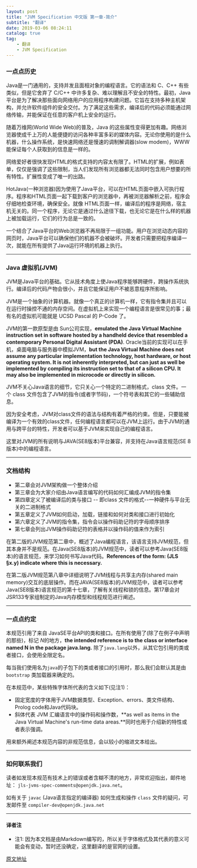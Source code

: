 ```yaml
---
layout: post
title: "JVM Specification 中文版 第一章-简介"
subtitle: "翻译"
date: 2019-03-06 08:24:11
catalog: true
tag: 
    - 翻译
    - JVM Specification
---
```

### 一点点历史
Java是一门通用的，支持并发且面相对象的编程语言。它的语法和 C、C++ 有些类似，但是它舍弃了 C/C++ 中许多复杂、难以理解且不安全的特性。最初，Java平台是为了解决那些面向网络用户的应用程序构建问题。它旨在支持多种主机架构，并允许软件组件的安全交付。为了满足这些需求，编译后的代码必须能通过网络传输，并能保证在任意的客户机上安全的运行。

随着万维网(World Wide Web)的普及，Java 的这些属性变得更加有趣。网络浏览器使成千上万的人能便捷的访问各种丰富多彩的媒体内容。无论你使用的是什么机器，什么操作系统，是快速网络还是慢速的调制解调器(slow modem)，WWW能保证每个人获取到的信息是一样的。

网络爱好者很快发现HTML的格式支持的内容太有限了。HTML的扩展，例如表单，仅仅是强调了这些限制，当人们发现所有浏览器都无法同时包含用户想要的所有特性。扩展性变成了唯一的出路。

HotJava(一种浏览器)因为使用了Java平台，可以在HTML页面中嵌入可执行程序。程序和HTML页面一起下载到客户的浏览器中，再被浏览器解析之前，程序会仔细地检查环境，确保安全。就像 HTML页面一样，编译后的程序是网络，宿主机无关的。同一个程序，无论它是通过什么途径下载，也无论它是在什么样的机器上被加载运行，它们的行为总是一致的。

一个结合了Java平台的Web浏览器不再局限于一组功能。用户在浏览动态内容的网页时，Java平台可以确保他们的机器不会被破坏。开发者只需要把程序编译一次，就能在所有提供了Java运行环境的机器上执行。

--------------------------

### Java 虚拟机(JVM)
JVM是Java平台的基础。它从技术角度上使Java程序能够跨硬件，跨操作系统执行。编译后的代码产物会很小，并且它能保证用户不被恶意程序所影响。

JVM是一个抽象的计算机器。就像一个真正的计算机一样，它有指令集并且可以在运行时操控不通的内存空间。在虚拟机上来实现一个编程语言是很常见的事；最有名的虚拟机可能就是 UCSD Pascal 的 P-Code 了。

JVM的第一款原型是由 Sun公司实现，**emulated the Java Virtual Machine instruction set in software hosted by a handheld device that resembled a contemporary Personal Digital Assistant (PDA)**. Oracle当前的实现可以在手机，桌面电脑与服务器中模拟JVM，**but the Java Virtual Machine does not assume any particular implementation technology, host hardware, or host operating system. It is not inherently interpreted, but can just as well be implemented by compiling its instruction set to that of a silicon CPU. It may also be implemented in microcode or directly in silicon.**

JVM不关心Java语言的细节，它只关心一个特定的二进制格式，class 文件。一个 class 文件包含了JVM的指令(或者字节码)，一个符号表和其它的一些辅助信息。

因为安全考虑，JVM对class文件的语法与结构有着严格的约束。但是，只要能被编译为一个有效的class文件，任何编程语言都可以在JVM上运行。由于JVM的通用与跨平台的特性，开发者可以基于JVM来实现自己的编程语言。

这里对JVM的所有说明与JAVA(SE8版本)平台兼容，并支持在Java语言规范(SE 8版本)中的编程语言。

--------------------------

###  文档结构
* 第二章会对JVM架构做一个整体介绍
* 第三章会为大家介绍由Java语言编写的代码如何汇编成JVM的指令集
* 第四章定义了被编译后的类与接口 -- 即class 文件的格式--一种硬件与平台无关的二进制格式
* 第五章定义了JVM如何启动，加载，链接和如何对类和接口进行初始化
* 第六章定义了JVM的指令集，指令会以操作码助记符的字母顺序排序
* 第七章会列出JVM操作码助记符的表格并以操作码的值来作为索引

在第二版的JVM规范第二章中，概述了Java编程语言，该语言支持JVM规范，但其本身并不是规范。在Java(SE8版本)的JVM规范中，读者可以参考Java(SE8版本)的语言规范，来学习如何书写Java代码。**References of the form: (JLS §x.y) indicate where this is necessary.**

在第二版JVM规范第八章中详细说明了JVM线程与共享主内存(shared main memory)交互的底层操作。而在JAVA(SE8版本)的JVM规范中，读者可以参考Java(SE8版本)语言规范的第十七章，了解有关线程和锁的信息。第17章会对 JSR133专家组制定的Java内存模型和线程规范进行阐述。

--------------------------


### 一点点约定
本规范引用了来自 JavaSE平台API的类和接口。在所有使用了(除了在例子中声明的那些)，标记 *N*的地方，**the intended reference is to the class or interface named N in the package java.lang.** 除了`java.lang`以外，从其它包引用的类或者接口，会使用全限定名。

每当我们使用名为`java`的子包下的类或者接口的引用时，那么我们会默认其是由 `bootstrap` 类加载器来确定的。

在本规范中，某些特殊字体所代表的含义如下(见注1)：
* 固定宽度的字体用于JVM数据类型、Exception、errors、类文件结构、Prolog code和Java代码块。
* 斜体代表 JVM 汇编语言中的操作码和操作数，**as well as items in the Java Virtual Machine's run-time data areas.**同时也用于介绍新的特性或者表示强调。

用来额外阐述本规范内容的非规范信息，会以较小的缩进文本给出。

-------------------

### 如何联系我们
读者如发现本规范有技术上的错误或者含糊不清的地方，非常欢迎指出，邮件地址： `jls-jvms-spec-comments@openjdk.java.net`。

如有关于 `javac` (Java语言指定的编译器) 如何生成和操作 `class` 文件的疑问，可发邮件至 `compiler-dev@openjdk.java.net`

------------------------

#### 译者注
* 注1: 因为本文档是由Markdown编写的，所以关于字体格式及其代表的意义可能会有变动，暂时还没确定，这里翻译的是官网的设置。

[原文地址](https://docs.oracle.com/javase/specs/jvms/se8/html/jvms-1.html)